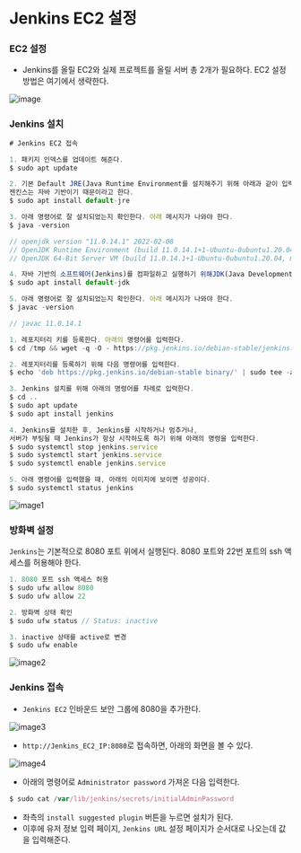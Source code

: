 # Jenkins EC2 설정

### EC2 설정

- Jenkins를 올릴 EC2와 실제 프로젝트를 올릴 서버 총 2개가 필요하다. EC2 설정 방법은 여기에서 생략한다.

![image](https://www.notion.so/image/https%3A%2F%2Fs3-us-west-2.amazonaws.com%2Fsecure.notion-static.com%2Fda43cc5a-298e-42bf-9619-5bb8a917cd0f%2FUntitled.png?table=block&id=1a046304-f068-41dd-9c8f-704c8246171b&spaceId=16f39aaf-0317-4c98-9def-554c19109c98&width=2000&userId=d99aa862-99f3-418c-9da1-b86737bc5ec8&cache=v2)

### Jenkins 설치

```jsx
# Jenkins EC2 접속

1. 패키지 인덱스를 업데이트 해준다.
$ sudo apt update

2. 기본 Default JRE(Java Runtime Environment를 설치해주기 위해 아래과 같이 입력한다.
젠킨스는 자바 기반이기 때문이라고 한다.
$ sudo apt install default-jre

3. 아래 명령어로 잘 설치되었는지 확인한다. 아래 메시지가 나와야 한다.
$ java -version

// openjdk version "11.0.14.1" 2022-02-08
// OpenJDK Runtime Environment (build 11.0.14.1+1-Ubuntu-0ubuntu1.20.04)
// OpenJDK 64-Bit Server VM (build 11.0.14.1+1-Ubuntu-0ubuntu1.20.04, mixed mode, sharing)

4. 자바 기반의 소프트웨어(Jenkins)를 컴파일하고 실행하기 위해JDK(Java Development Kit)도 필요하다.
$ sudo apt install default-jdk

5. 아래 명령어로 잘 설치되었는지 확인한다. 아래 메시지가 나와야 한다.
$ javac -version

// javac 11.0.14.1 
```

```jsx
1. 레포지터리 키를 등록한다. 아래의 명령어를 입력한다.
$ cd /tmp && wget -q -O - https://pkg.jenkins.io/debian-stable/jenkins.io.key | sudo apt-key add -

2. 레포지터리를 등록하기 위해 다음 명령어를 입력한다.
$ echo 'deb https://pkg.jenkins.io/debian-stable binary/' | sudo tee -a /etc/apt/sources.list.d/jenkins.list

3. Jenkins 설치를 위해 아래의 명령어를 차례로 입력한다.
$ cd ..
$ sudo apt update
$ sudo apt install jenkins

4. Jenkins를 설치한 후, Jenkins를 시작하거나 멈추거나, 
서버가 부팅될 때 Jenkins가 항상 시작하도록 하기 위해 아래의 명령을 입력한다.
$ sudo systemctl stop jenkins.service
$ sudo systemctl start jenkins.service
$ sudo systemctl enable jenkins.service

5. 아래 명령어를 입력했을 때, 아래의 이미지에 보이면 성공이다.
$ sudo systemctl status jenkins
```

![image1](https://www.notion.so/image/https%3A%2F%2Fs3-us-west-2.amazonaws.com%2Fsecure.notion-static.com%2F9b20b18f-ae01-44db-add8-59bd664ffb04%2FUntitled.png?table=block&id=dc30f572-6b4b-4f23-8d1f-9594a68cc1f4&spaceId=16f39aaf-0317-4c98-9def-554c19109c98&width=2000&userId=d99aa862-99f3-418c-9da1-b86737bc5ec8&cache=v2)

### 방화벽 설정

`Jenkins`는 기본적으로 8080 포트 위에서 실행된다. 8080 포트와 22번 포트의 ssh 액세스를 허용해야 한다.

```jsx
1. 8080 포트 ssh 액세스 허용
$ sudo ufw allow 8080
$ sudo ufw allow 22

2. 방화벽 상태 확인 
$ sudo ufw status // Status: inactive

3. inactive 상태를 active로 변경
$ sudo ufw enable
```

![image2](https://www.notion.so/image/https%3A%2F%2Fs3-us-west-2.amazonaws.com%2Fsecure.notion-static.com%2F122f8876-426d-4fee-ac89-75fc7d886366%2FUntitled.png?table=block&id=95bcbb69-9236-49e3-8eb6-745fc2d95053&spaceId=16f39aaf-0317-4c98-9def-554c19109c98&width=2000&userId=d99aa862-99f3-418c-9da1-b86737bc5ec8&cache=v2)

### Jenkins 접속

- `Jenkins EC2` 인바운드 보안 그룹에 8080을 추가한다.

![image3](https://www.notion.so/image/https%3A%2F%2Fs3-us-west-2.amazonaws.com%2Fsecure.notion-static.com%2Fddcff1ed-0a3d-4fe9-abc3-7247953e8fac%2FUntitled.png?table=block&id=c4840394-5ab1-4a5e-8c65-836228942d4e&spaceId=16f39aaf-0317-4c98-9def-554c19109c98&width=2000&userId=d99aa862-99f3-418c-9da1-b86737bc5ec8&cache=v2)

- `http://Jenkins_EC2_IP:8080`로 접속하면, 아래의 화면을 볼 수 있다.

![image4](https://www.notion.so/image/https%3A%2F%2Fs3-us-west-2.amazonaws.com%2Fsecure.notion-static.com%2F1541cf54-2d3e-44b3-a8fc-4efd8d512707%2FUntitled.png?table=block&id=9030a414-2794-4587-ad19-7dd04dfb88db&spaceId=16f39aaf-0317-4c98-9def-554c19109c98&width=2000&userId=d99aa862-99f3-418c-9da1-b86737bc5ec8&cache=v2)

- 아래의 명령어로 `Administrator password` 가져온 다음 입력한다.

```jsx
$ sudo cat /var/lib/jenkins/secrets/initialAdminPassword
```

- 좌측의 `install suggested plugin` 버튼을 누르면 설치가 된다.
- 이후에 유저 정보 입력 페이지, `Jenkins URL` 설정 페이지가 순서대로 나오는데 값을 입력해준다.
